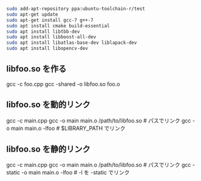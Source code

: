 
```sh
sudo add-apt-repository ppa:ubuntu-toolchain-r/test
sudo apt-get update
sudo apt-get install gcc-7 g++-7
sudo apt install cmake build-essential
sudo apt install libtbb-dev
sudo apt install libboost-all-dev
sudo apt install libatlas-base-dev liblapack-dev 
sudo apt install libopencv-dev
```


## libfoo.so を作る
gcc -c foo.cpp
gcc -shared -o libfoo.so foo.o 

## libfoo.so を動的リンク
gcc -c main.cpp
gcc -o main main.o /path/to/libfoo.so # パスでリンク
gcc -o main main.o -lfoo # $LIBRARY_PATH でリンク

## libfoo.so を静的リンク
gcc -c main.cpp
gcc -o main main.o /path/to/libfoo.so # パスでリンク
gcc -static -o main main.o -lfoo # -l を -static でリンク

